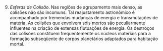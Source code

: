 9. *Esferas de Colisão*. Nas regiões de agrupamento mais denso, as colisões não são incomuns. Tal reajustamento astronômico é acompanhado por tremendas mudanças de energia e transmutações de matéria. As colisões que envolvem sóis mortos são peculiarmente influentes na criação de extensas flutuações de energia. Os destroços das colisões constituem frequentemente os núcleos materiais para a formação subseqüente de corpos planetários adaptados para habitação mortal.